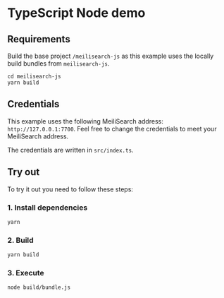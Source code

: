# TypeScript Node demo

## Requirements

Build the base project `/meilisearch-js` as this example uses the locally build bundles from `meilisearch-js`.

```
cd meilisearch-js
yarn build
```

## Credentials

This example uses the following MeiliSearch address: `http://127.0.0.1:7700`. Feel free to change the credentials to meet your MeiliSearch address.

The credentials are written in `src/index.ts`.

## Try out

To try it out you need to follow these steps:

### 1. Install dependencies

```bash
yarn
```

### 2. Build

```bash
yarn build
```

### 3. Execute

```bash
node build/bundle.js
```
